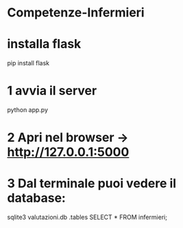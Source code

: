 # Competenze-Infermieri
# installa flask
pip install flask


# 1 avvia il server
python app.py

# 2 Apri nel browser → http://127.0.0.1:5000


# 3 Dal terminale puoi vedere il database:
sqlite3 valutazioni.db
.tables
SELECT * FROM infermieri;

